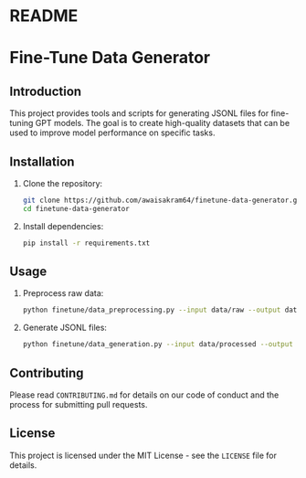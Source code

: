 # README

# Fine-Tune Data Generator

## Introduction
This project provides tools and scripts for generating JSONL files for fine-tuning GPT models. The goal is to create high-quality datasets that can be used to improve model performance on specific tasks.

## Installation
1. Clone the repository:
   ```bash
   git clone https://github.com/awaisakram64/finetune-data-generator.git
   cd finetune-data-generator
   ```

2. Install dependencies:
   ```bash
   pip install -r requirements.txt
   ```

## Usage
1. Preprocess raw data:
   ```bash
   python finetune/data_preprocessing.py --input data/raw --output data/processed
   ```

2. Generate JSONL files:
   ```bash
   python finetune/data_generation.py --input data/processed --output data/generated
   ```

## Contributing
Please read `CONTRIBUTING.md` for details on our code of conduct and the process for submitting pull requests.

## License
This project is licensed under the MIT License - see the `LICENSE` file for details.

